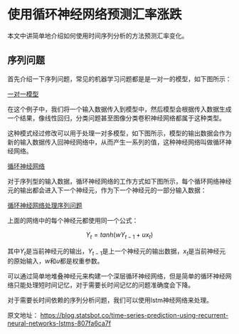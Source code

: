 # 使用循环神经网络预测汇率涨跌

本文中讲简单地介绍如何使用时间序列分析的方法预测汇率变化。

## 序列问题

首先介绍一下序列问题，常见的机器学习问题都是是一对一的模型，如下图所示：

[一对一模型](https://cdn-images-1.medium.com/max/1600/0*7AIMLPm1e7hgGolz.)

在这个例子中，我们将一个输入数据传入到模型中，然后模型会根据传入数据生成一个结果，像线性回归，分类问题甚至图像分类卷积神经网络都属于这种类型。

这种模式经过修改可以用于处理一对多模型，如下图所示，模型的输出数据会作为新的输入数据传入回神经网络中，从而产生一系列的值，这种神经网络叫做循环神经网络。

[循环神经网络](https://cdn-images-1.medium.com/max/1600/0*QFWZFOLMH4EyyZxu.)

对于序列型的输入数据，循环神经网络的工作方式如下图所示，每个循环网络神经元的输出都会进入下一个神经元，作为下一个神经元的一部分输入数据：

[循环神经网络处理序列问题](https://cdn-images-1.medium.com/max/1600/0*x1vmPLhmSow0kzvK.)

上面的网络中的每个神经元都使用同一个公式：

$$Y_t = tanh(wY_{t-1} + ux_t)$$

其中$Y_t$是当前神经元的输出，$Y_{t-1}$是上一个神经元的输出数据，$x_t$是当前神经元的原始输入，$w$和$u$都是权重参数。

可以通过简单地堆叠神经元来构建一个深层循环神经网络，但是简单的循环神经网络只能处理短时间记忆，对于需要长时间记忆的问题准确度会下降。

对于需要长时间依赖的序列分析问题，我们可以使用lstm神经网络来处理。



原文地址：
https://blog.statsbot.co/time-series-prediction-using-recurrent-neural-networks-lstms-807fa6ca7f

